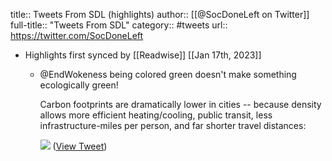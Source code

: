 title:: Tweets From SDL (highlights)
author:: [[@SocDoneLeft on Twitter]]
full-title:: "Tweets From SDL"
category:: #tweets
url:: https://twitter.com/SocDoneLeft

- Highlights first synced by [[Readwise]] [[Jan 17th, 2023]]
	- @EndWokeness being colored green doesn't make something ecologically green!
	  
	  Carbon footprints are dramatically lower in cities -- because density allows more efficient heating/cooling, public transit, less infrastructure-miles per person, and far shorter travel distances: 
	  
	  ![](https://pbs.twimg.com/media/Fmh-mVmXoAItZev.jpg) ([View Tweet](https://twitter.com/SocDoneLeft/status/1614679673153421312))